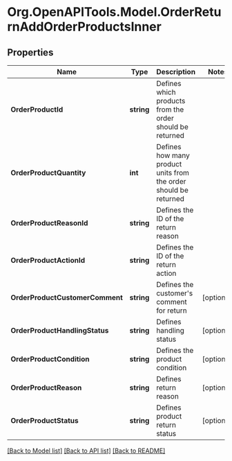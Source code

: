 # Org.OpenAPITools.Model.OrderReturnAddOrderProductsInner

## Properties

Name | Type | Description | Notes
------------ | ------------- | ------------- | -------------
**OrderProductId** | **string** | Defines which products from the order should be returned | 
**OrderProductQuantity** | **int** | Defines how many product units from the order should be returned | 
**OrderProductReasonId** | **string** | Defines the ID of the return reason | 
**OrderProductActionId** | **string** | Defines the ID of the return action | 
**OrderProductCustomerComment** | **string** | Defines the customer&#39;s comment for return | [optional] 
**OrderProductHandlingStatus** | **string** | Defines handling status | [optional] 
**OrderProductCondition** | **string** | Defines the product condition | [optional] 
**OrderProductReason** | **string** | Defines return reason | [optional] 
**OrderProductStatus** | **string** | Defines product return status | [optional] 

[[Back to Model list]](../README.md#documentation-for-models) [[Back to API list]](../README.md#documentation-for-api-endpoints) [[Back to README]](../README.md)

